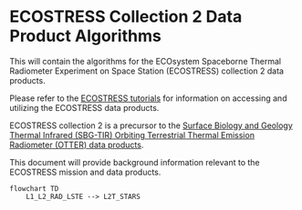 # ECOSTRESS Collection 2 Data Product Algorithms

This will contain the algorithms for the ECOsystem Spaceborne Thermal Radiometer Experiment on Space Station (ECOSTRESS) collection 2 data products. 

Please refer to the [ECOSTRESS tutorials](https://github.com/ECOSTRESS-Tutorials) for information on accessing and utilizing the ECOSTRESS data products.

ECOSTRESS collection 2 is a precursor to the [Surface Biology and Geology Thermal Infrared (SBG-TIR) Orbiting Terrestrial Thermal Emission Radiometer (OTTER) data products](https://github.com/sbg-tir).

This document will provide background information relevant to the ECOSTRESS mission and data products. 

```mermaid
flowchart TD
    L1_L2_RAD_LSTE --> L2T_STARS
```
